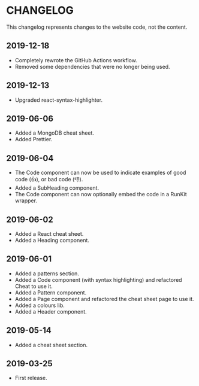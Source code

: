 # CHANGELOG

This changelog represents changes to the website code, not the content.

## 2019-12-18

-   Completely rewrote the GitHub Actions workflow.
-   Removed some dependencies that were no longer being used.

## 2019-12-13

-   Upgraded react-syntax-highlighter.

## 2019-06-06

-   Added a MongoDB cheat sheet.
-   Added Prettier.

## 2019-06-04

-   The Code component can now be used to indicate examples of good code (👍), or bad code (👎).
-   Added a SubHeading component.
-   The Code component can now optionally embed the code in a RunKit wrapper.

## 2019-06-02

-   Added a React cheat sheet.
-   Added a Heading component.

## 2019-06-01

-   Added a patterns section.
-   Added a Code component (with syntax highlighting) and refactored Cheat to use it.
-   Added a Pattern component.
-   Added a Page component and refactored the cheat sheet page to use it.
-   Added a colours lib.
-   Added a Header component.

## 2019-05-14

-   Added a cheat sheet section.

## 2019-03-25

-   First release.
